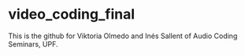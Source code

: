 # video_coding_final

This is the github for Viktoria Olmedo and Inés Sallent of Audio Coding Seminars, UPF. 